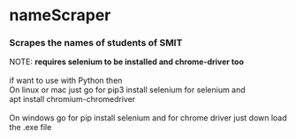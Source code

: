 # nameScraper

<h3>Scrapes the names of students of SMIT</h3>

NOTE: <strong>requires selenium to be installed and chrome-driver too</strong><br><br>
if want to use with Python then<br>On linux or mac just go for pip3 install selenium for selenium and <br>apt install chromium-chromedriver<br><br>
On windows go for pip install selenium and for chrome driver just down load the .exe file

